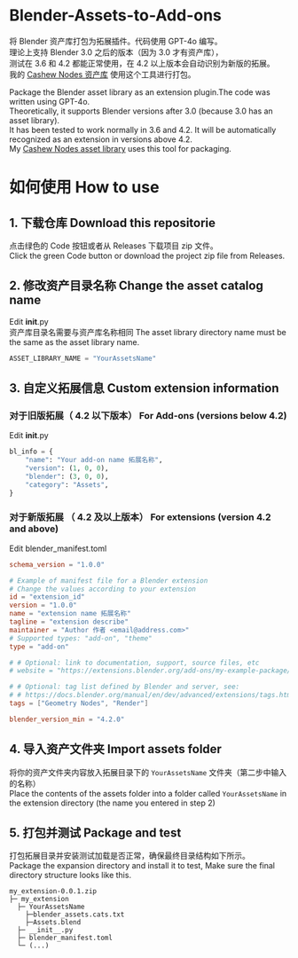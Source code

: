# Blender-Assets-to-Add-ons
将 Blender 资产库打包为拓展插件。代码使用 GPT-4o 编写。  
理论上支持 Blender 3.0 之后的版本（因为 3.0 才有资产库），  
测试在 3.6 和 4.2 都能正常使用，在 4.2 以上版本会自动识别为新版的拓展。  
我的 [Cashew Nodes 资产库](https://github.com/CashewTeam/Cashew-Nodes) 使用这个工具进行打包。
  
Package the Blender asset library as an extension plugin.The code was written using GPT-4o.  
Theoretically, it supports Blender versions after 3.0 (because 3.0 has an asset library).   
It has been tested to work normally in 3.6 and 4.2. It will be automatically recognized as an extension in versions above 4.2.  
My [Cashew Nodes asset library](https://github.com/CashewTeam/Cashew-Nodes) uses this tool for packaging.

# 如何使用 How to use
## 1. 下载仓库 Download this repositorie
点击绿色的 Code 按钮或者从 Releases 下载项目 zip 文件。  
Click the green Code button or download the project zip file from Releases.

## 2. 修改资产目录名称 Change the asset catalog name
Edit __init__.py  
资产库目录名需要与资产库名称相同 The asset library directory name must be the same as the asset library name.
``` python
ASSET_LIBRARY_NAME = "YourAssetsName"
```
## 3. 自定义拓展信息 Custom extension information

### 对于旧版拓展（ 4.2 以下版本） For Add-ons (versions below 4.2)  
Edit __init__.py
``` python
bl_info = {
    "name": "Your add-on name 拓展名称",
    "version": (1, 0, 0),
    "blender": (3, 0, 0),
    "category": "Assets",
}
```
### 对于新版拓展 （ 4.2 及以上版本） For extensions (version 4.2 and above)
Edit blender_manifest.toml
``` toml
schema_version = "1.0.0"

# Example of manifest file for a Blender extension
# Change the values according to your extension
id = "extension_id"
version = "1.0.0"
name = "extension name 拓展名称"
tagline = "extension describe"
maintainer = "Author 作者 <email@address.com>"
# Supported types: "add-on", "theme"
type = "add-on"

# # Optional: link to documentation, support, source files, etc
# website = "https://extensions.blender.org/add-ons/my-example-package/"

# # Optional: tag list defined by Blender and server, see:
# # https://docs.blender.org/manual/en/dev/advanced/extensions/tags.html
tags = ["Geometry Nodes", "Render"]

blender_version_min = "4.2.0"
```
## 4. 导入资产文件夹 Import assets folder
将你的资产文件夹内容放入拓展目录下的 `YourAssetsName` 文件夹（第二步中输入的名称）  
Place the contents of the assets folder into a folder called `YourAssetsName` in the extension directory (the name you entered in step 2)  


## 5. 打包并测试 Package and test
打包拓展目录并安装测试加载是否正常，确保最终目录结构如下所示。  
Package the expansion directory and install it to test, Make sure the final directory structure looks like this.

```
my_extension-0.0.1.zip
├─ my_extension
  ├─ YourAssetsName
    ├─blender_assets.cats.txt
    ├─Assets.blend
  ├─ __init__.py
  ├─ blender_manifest.toml
  └─ (...)
```

